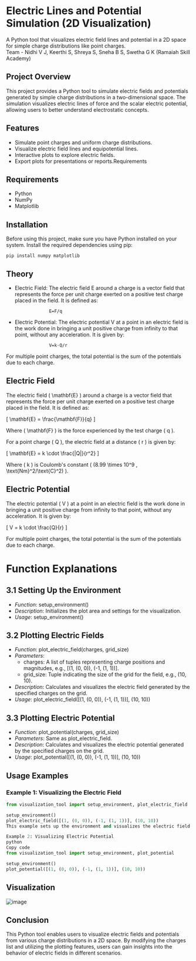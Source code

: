 # Electric Lines and Potential Simulation (2D Visualization)
A Python tool that visualizes electric field lines and potential in a 2D space for simple charge distributions like point charges.
<br>
Team - Nidhi V J, Keerthi S, Shreya S, Sneha B S, Swetha G K (Ramaiah Skill Academy)
## Project Overview
This project provides a Python tool to simulate electric fields and potentials generated by simple charge distributions in a two-dimensional space. The simulation visualizes electric lines of force and the scalar electric potential, allowing users to better understand electrostatic concepts.

## Features
- Simulate point charges and uniform charge distributions.
- Visualize electric field lines and equipotential lines.
- Interactive plots to explore electric fields.
- Export plots for presentations or reports.Requirements
## Requirements
- Python
- NumPy
- Matplotlib
## Installation
Before using this project, make sure you have Python installed on your system. Install the required dependencies using pip:

```
pip install numpy matplotlib
```
## Theory
- Electric Field:
The electric field E around a charge is a vector field that represents the force per unit charge exerted on a positive test charge placed in the field. It is defined as:

                   E=F/q
- Electric Potential:
The electric potential V at a point in an electric field is the work done in bringing a unit positive charge from infinity to that point, without any acceleration. It is given by:

                   V=k⋅Q/r
For multiple point charges, the total potential is the sum of the potentials due to each charge.

## Electric Field

The electric field \( \mathbf{E} \) around a charge is a vector field that represents the force per unit charge exerted on a positive test charge placed in the field. It is defined as:

\[
\mathbf{E} = \frac{\mathbf{F}}{q}
\]

Where \( \mathbf{F} \) is the force experienced by the test charge \( q \).

For a point charge \( Q \), the electric field at a distance \( r \) is given by:

\[
\mathbf{E} = k \cdot \frac{|Q|}{r^2}
\]

Where \( k \) is Coulomb's constant \( (8.99 \times 10^9 \, \text{Nm}^2/\text{C}^2) \).

## Electric Potential

The electric potential \( V \) at a point in an electric field is the work done in bringing a unit positive charge from infinity to that point, without any acceleration. It is given by:

\[
V = k \cdot \frac{Q}{r}
\]

For multiple point charges, the total potential is the sum of the potentials due to each charge.

# Function Explanations

## 3.1 Setting Up the Environment
- *Function*: setup_environment()
- *Description*: Initializes the plot area and settings for the visualization.
- *Usage*: setup_environment()

## 3.2 Plotting Electric Fields
- *Function*: plot_electric_field(charges, grid_size)
- *Parameters*: 
  - charges: A list of tuples representing charge positions and magnitudes, e.g., [(1, (0, 0)), (-1, (1, 1))].
  - grid_size: Tuple indicating the size of the grid for the field, e.g., (10, 10).
- *Description*: Calculates and visualizes the electric field generated by the specified charges on the grid.
- *Usage*: plot_electric_field([(1, (0, 0)), (-1, (1, 1))], (10, 10))

## 3.3 Plotting Electric Potential
- *Function*: plot_potential(charges, grid_size)
- *Parameters*: Same as plot_electric_field.
- *Description*: Calculates and visualizes the electric potential generated by the specified charges on the grid.
- *Usage*: plot_potential([(1, (0, 0)), (-1, (1, 1))], (10, 10))

## Usage Examples

### Example 1: Visualizing the Electric Field
```python
from visualization_tool import setup_environment, plot_electric_field

setup_environment()
plot_electric_field([(1, (0, 0)), (-1, (1, 1))], (10, 10))
This example sets up the environment and visualizes the electric field due to a positive charge at the origin and a negative charge at (1,1).

Example 2: Visualizing Electric Potential
python
Copy code
from visualization_tool import setup_environment, plot_potential

setup_environment()
plot_potential([(1, (0, 0)), (-1, (1, 1))], (10, 10))
```
## Visualization
![image](https://github.com/user-attachments/assets/1c04724c-1234-4d08-bd91-66cc96478a1c)

## Conclusion
This Python tool enables users to visualize electric fields and potentials from various charge distributions in a 2D space. By modifying the charges list and utilizing the plotting features, users can gain insights into the behavior of electric fields in different scenarios.







